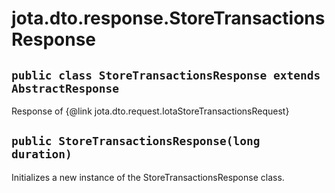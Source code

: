 # jota.dto.response.StoreTransactionsResponse

## `public class StoreTransactionsResponse extends AbstractResponse`

Response of {@link jota.dto.request.IotaStoreTransactionsRequest}

## `public StoreTransactionsResponse(long duration)`

Initializes a new instance of the StoreTransactionsResponse class.
